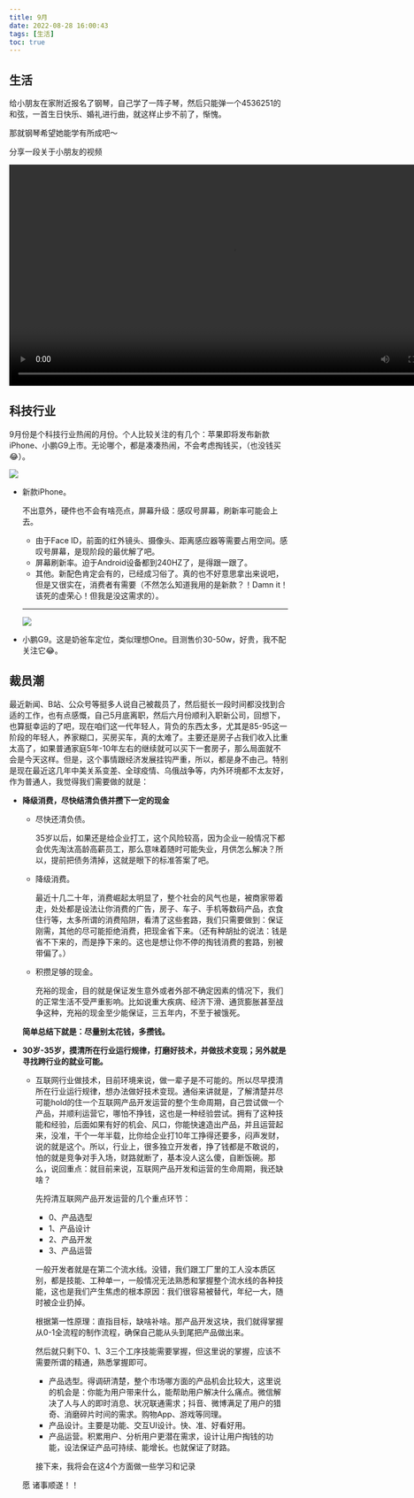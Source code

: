 ```yaml
---
title: 9月
date: 2022-08-28 16:00:43
tags: [生活]
toc: true
---
```




## 生活

给小朋友在家附近报名了钢琴，自己学了一阵子琴，然后只能弹一个4536251的和弦，一首生日快乐、婚礼进行曲，就这样止步不前了，惭愧。

那就钢琴希望她能学有所成吧～

分享一段关于小朋友的视频

<video height=400 src="https://samingzhong.github.io/images/2022/video828.mp4" controls>   你的浏览器不支持 <code>video</code> 标签。 </video>

## 科技行业

9月份是个科技行业热闹的月份。个人比较关注的有几个：苹果即将发布新款iPhone、小鹏G9上市。无论哪个，都是凑凑热闹，不会考虑掏钱买，（也没钱买😂）。

![](/images/2022/iphone14.jpeg)

- 新款iPhone。

  不出意外，硬件也不会有啥亮点，屏幕升级：感叹号屏幕，刷新率可能会上去。

  - 由于Face ID，前面的红外镜头、摄像头、距离感应器等需要占用空间。感叹号屏幕，是现阶段的最优解了吧。
  - 屏幕刷新率。迫于Android设备都到240HZ了，是得跟一跟了。
  - 其他。新配色肯定会有的，已经成习俗了。真的也不好意思拿出来说吧，但是又很实在，消费者有需要（不然怎么知道我用的是新款？！Damn it！该死的虚荣心！但我是没这需求的）。

  

  ---

  

  ![](/images/2022/G9.jpeg)

- 小鹏G9。这是奶爸车定位，类似理想One。目测售价30-50w，好贵，我不配关注它😂。

## 裁员潮

最近新闻、B站、公众号等挺多人说自己被裁员了，然后挺长一段时间都没找到合适的工作，也有点感慨，自己5月底离职，然后六月份顺利入职新公司，回想下，也算挺幸运的了吧，现在咱们这一代年轻人，背负的东西太多，尤其是85-95这一阶段的年轻人，养家糊口，买房买车，真的太难了。主要还是房子占我们收入比重太高了，如果普通家庭5年-10年左右的继续就可以买下一套房子，那么局面就不会是今天这样。但是，这个事情跟经济发展挂钩严重，所以，都是身不由己。特别是现在最近这几年中美关系变差、全球疫情、乌俄战争等，内外环境都不太友好，作为普通人，我觉得我们需要做的就是：

- **降级消费，尽快结清负债并攒下一定的现金**

  - 尽快还清负债。

    35岁以后，如果还是给企业打工，这个风险较高，因为企业一般情况下都会优先淘汰高龄高薪员工，那么意味着随时可能失业，月供怎么解决？所以，提前把债务清掉，这就是眼下的标准答案了吧。

  - 降级消费。

    最近十几二十年，消费崛起太明显了，整个社会的风气也是，被商家带着走，处处都是设法让你消费的广告，房子、车子、手机等数码产品，衣食住行等，太多所谓的消费陷阱，看清了这些套路，我们只需要做到：保证刚需，其他的尽可能拒绝消费，把现金省下来。（还有种胡扯的说法：钱是省不下来的，而是挣下来的。这也是想让你不停的掏钱消费的套路，别被带偏了。）

  - 积攒足够的现金。

    充裕的现金，目的就是保证发生意外或者外部不确定因素的情况下，我们的正常生活不受严重影响。比如说重大疾病、经济下滑、通货膨胀甚至战争这种，充裕的现金至少能保证，三五年内，不至于被饿死。

  **简单总结下就是：尽量别太花钱，多攒钱。**

- **30岁-35岁，摸清所在行业运行规律，打磨好技术，并做技术变现；另外就是寻找跨行业的就业可能。**

  - 互联网行业做技术，目前环境来说，做一辈子是不可能的。所以尽早摸清所在行业运行规律，想办法做好技术变现。通俗来讲就是，了解清楚并尽可能hold的住一个互联网产品开发运营的整个生命周期，自己尝试做一个产品，并顺利运营它，哪怕不挣钱，这也是一种经验尝试。拥有了这种技能和经验，后面如果有好的机会、风口，你能快速造出产品，并且运营起来，没准，干个一年半载，比你给企业打10年工挣得还要多，闷声发财，说的就是这个。所以，行业上，很多独立开发者，挣了钱都是不敢说的，怕的就是竞争对手入场，财路就断了，基本没人这么傻，自断饭碗。那么，说回重点：就目前来说，互联网产品开发和运营的生命周期，我还缺啥？

    先捋清互联网产品开发运营的几个重点环节：

    - 0、产品选型
    - 1、产品设计
    - 2、产品开发
    - 3、产品运营

    一般开发者就是在第二个流水线。没错，我们跟工厂里的工人没本质区别，都是技能、工种单一，一般情况无法熟悉和掌握整个流水线的各种技能，这也是我们产生焦虑的根本原因：我们很容易被替代，年纪一大，随时被企业扔掉。

    根据第一性原理：直指目标，缺啥补啥。那产品开发这块，我们就得掌握从0-1全流程的制作流程，确保自己能从头到尾把产品做出来。

    然后就只剩下0、1、3三个工序技能需要掌握，但这里说的掌握，应该不需要所谓的精通，熟悉掌握即可。

    - 产品选型。得调研清楚，整个市场哪方面的产品机会比较大，这里说的机会是：你能为用户带来什么，能帮助用户解决什么痛点。微信解决了人与人的即时消息、状况联通需求；抖音、微博满足了用户的猎奇、消磨碎片时间的需求。购物App、游戏等同理。
    - 产品设计。主要是功能、交互UI设计。快、准、好看好用。
    - 产品运营。积累用户、分析用户更潜在需求，设计让用户掏钱的功能，设法保证产品可持续、能增长。也就保证了财路。

    接下来，我将会在这4个方面做一些学习和记录

  愿 诸事顺遂！！
